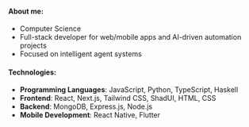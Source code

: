 #### **About me**:
<!-- About Me -->
- Computer Science  
- Full-stack developer for web/mobile apps and AI-driven automation projects  
- Focused on intelligent agent systems  

<!-- Skills -->
#### **Technologies**:
- **Programming Languages**: JavaScript, Python, TypeScript, Haskell
- **Frontend**: React, Next.js, Tailwind CSS, ShadUI, HTML, CSS
- **Backend**: MongoDB, Express.js, Node.js
- **Mobile Development**: React Native, Flutter

